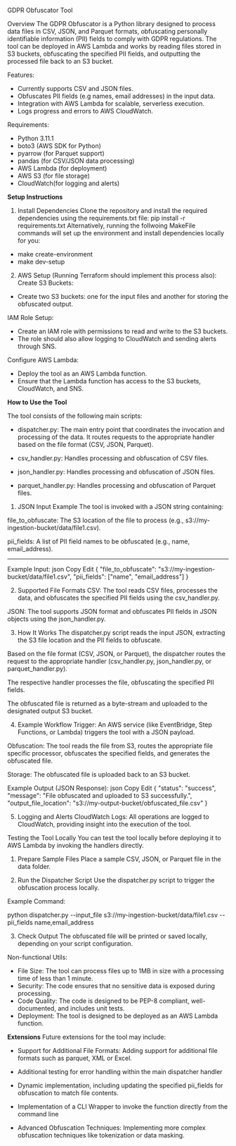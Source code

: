 GDPR Obfuscator Tool

Overview
The GDPR Obfuscator is a Python library designed to process data files in CSV, JSON, and Parquet formats, obfuscating personally identifiable information (PII) fields to comply with GDPR regulations. The tool can be deployed in AWS Lambda and works by reading files stored in S3 buckets, obfuscating the specified PII fields, and outputting the processed file back to an S3  bucket.

Features:
- Currently supports CSV and JSON files.
- Obfuscates PII fields (e.g names, email addresses) in the input data.
- Integration with AWS Lambda for scalable, serverless execution.
- Logs progress and errors to AWS CloudWatch.


Requirements:

- Python 3.11.1
- boto3 (AWS SDK for Python)
- pyarrow (for Parquet support)
- pandas (for CSV/JSON data processing)
- AWS Lambda (for deployment)
- AWS S3 (for file storage)
- CloudWatch(for logging and alerts)

**Setup Instructions**

1. Install Dependencies
Clone the repository and install the required dependencies using the requirements.txt file:
pip install -r requirements.txt
Alternatively, running the follwoing MakeFile commands will set up the environment and install dependencies locally for you:
 - make create-environment
 - make dev-setup

2. AWS Setup (Running Terraform should implement this process also):
Create S3 Buckets:
- Create two S3 buckets: one for the input files and another for storing the obfuscated output.

IAM Role Setup:
- Create an IAM role with permissions to read and write to the S3 buckets.
- The role should also allow logging to CloudWatch and sending alerts through SNS.

Configure AWS Lambda:
- Deploy the tool as an AWS Lambda function.
- Ensure that the Lambda function has access to the S3 buckets, CloudWatch, and SNS.


**How to Use the Tool**

The tool consists of the following main scripts:

- dispatcher.py: The main entry point that coordinates the invocation and processing of the data. It routes requests to the appropriate handler based on the file format (CSV, JSON, Parquet).

- csv_handler.py: Handles processing and obfuscation of CSV files.

- json_handler.py: Handles processing and obfuscation of JSON files.

- parquet_handler.py: Handles processing and obfuscation of Parquet files.

1. JSON Input Example
The tool is invoked with a JSON string containing:

file_to_obfuscate: The S3 location of the file to process (e.g., s3://my-ingestion-bucket/data/file1.csv).

pii_fields: A list of PII field names to be obfuscated (e.g., name, email_address).

----------------------------------------------------------------------------------------------

Example Input:
json
Copy
Edit
{
  "file_to_obfuscate": "s3://my-ingestion-bucket/data/file1.csv",
  "pii_fields": ["name", "email_address"]
}


2. Supported File Formats
CSV: The tool reads CSV files, processes the data, and obfuscates the specified PII fields using the csv_handler.py.

JSON: The tool supports JSON format and obfuscates PII fields in JSON objects using the json_handler.py.


3. How It Works
The dispatcher.py script reads the input JSON, extracting the S3 file location and the PII fields to obfuscate.

Based on the file format (CSV, JSON, or Parquet), the dispatcher routes the request to the appropriate handler (csv_handler.py, json_handler.py, or parquet_handler.py).

The respective handler processes the file, obfuscating the specified PII fields.

The obfuscated file is returned as a byte-stream and uploaded to the designated output S3 bucket.

4. Example Workflow
Trigger: An AWS service (like EventBridge, Step Functions, or Lambda) triggers the tool with a JSON payload.

Obfuscation: The tool reads the file from S3, routes the appropriate file specific processor, obfuscates the specified fields, and generates the obfuscated file.

Storage: The obfuscated file is uploaded back to an S3 bucket.

Example Output (JSON Response):
json
Copy
Edit
{
  "status": "success",
  "message": "File obfuscated and uploaded to S3 successfully.",
  "output_file_location": "s3://my-output-bucket/obfuscated_file.csv"
}

5. Logging and Alerts
CloudWatch Logs: All operations are logged to CloudWatch, providing insight into the execution of the tool.

Testing the Tool Locally
You can test the tool locally before deploying it to AWS Lambda by invoking the handlers directly.

1. Prepare Sample Files
Place a sample CSV, JSON, or Parquet file in the data folder.

2. Run the Dispatcher Script
Use the dispatcher.py script to trigger the obfuscation process locally.

Example Command:

python dispatcher.py --input_file s3://my-ingestion-bucket/data/file1.csv --pii_fields name,email_address

3. Check Output
The obfuscated file will be printed or saved locally, depending on your script configuration.

Non-functional Utils:

- File Size: The tool can process files up to 1MB in size with a processing time of less than 1 minute.
- Security: The code ensures that no sensitive data is exposed during processing. 
- Code Quality: The code is designed to be PEP-8 compliant, well-documented, and includes unit tests.
- Deployment: The tool is designed to be deployed as an AWS Lambda function.

**Extensions**
Future extensions for the tool may include:

- Support for Additional File Formats: Adding support for additional file formats such as parquet, XML or Excel.

- Additional testing for error handling within the main dispatcher handler

- Dynamic implementation, including updating the specified pii_fields for obfuscation to match file contents.

- Implementation of a CLI Wrapper to invoke the function directly from the command line

- Advanced Obfuscation Techniques: Implementing more complex obfuscation techniques like tokenization or data masking.
